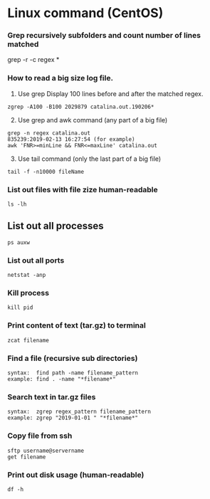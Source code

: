 # Linux command (CentOS)
### Grep recursively subfolders and count number of lines matched
grep -r -c regex *

### How to read a big size log file.
1. Use grep
Display 100 lines before and after the matched regex.
```
zgrep -A100 -B100 2029879 catalina.out.190206*
```

2. Use grep and awk command (any part of a big file)
```
grep -n regex catalina.out
835239:2019-02-13 16:27:54 (for example)
awk 'FNR>=minLine && FNR<=maxLine' catalina.out
```
3. Use tail command (only the last part of a big file)
```
tail -f -n10000 fileName
```


### List out files with file zize human-readable
```
ls -lh
```

## List out all processes
```
ps auxw
```

### List out all ports
```
netstat -anp
```

### Kill process
```
kill pid
```
### Print content of text (tar.gz) to terminal
```
zcat filename
```

### Find a file (recursive sub directories)
```
syntax:  find path -name filename_pattern
example: find . -name "*filename*"
```

### Search text in tar.gz files
```
syntax:  zgrep regex_pattern filename_pattern
example: zgrep "2019-01-01 " "*filename*"
```
### Copy file from ssh
```
sftp username@servername
get filename
```
### Print out disk usage (human-readable)
```
df -h
```
